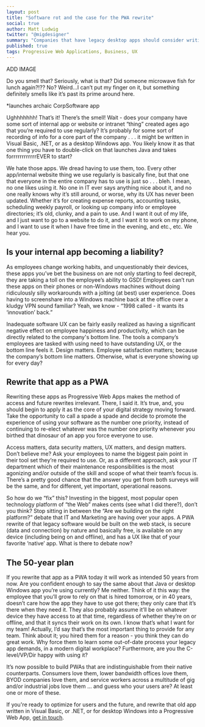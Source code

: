 ```yaml
---
layout: post
title: "Software rot and the case for the PWA rewrite"
social: true
author: Matt Ludwig
twitter: "@migdesigner"
summary: "Companies that have legacy desktop apps should consider writing the next version of that app as a PWA."
published: true
tags: Progressive Web Applications, Business, UX
---
```


ADD IMAGE

Do you smell that? Seriously, what is that? Did someone microwave fish for lunch again?!?? No? Weird...I can’t put my finger on it, but something definitely smells like it’s past its prime around here. 

*launches archaic CorpSoftware app

Ughhhhhhh! That’s it! There’s the smell! Wait - does your company have some sort of internal app or website or intranet “thing” created ages ago that you’re required to use regularly? It’s probably for some sort of recording of info for a core part of the company . . .  it might be written in Visual Basic, .NET, or as a desktop Windows app. You likely know it as that one thing you have to double-click on that launches Java and takes forrrrrrrrrrrrEVER to start? 

We hate those apps. We dread having to use them, too. Every other app/internal website thing we use regularly is basically fine, but that one that everyone in the entire company has to use is just so . . . bleh. I mean, no one likes using it. No one in IT ever says anything nice about it, and no one really knows why it’s still around, or worse, why its UX has never been updated. Whether it’s for creating expense reports, accounting tasks, scheduling weekly payroll, or looking up company info or employee directories; it’s old, clunky, and a pain to use. And I want it out of my life, and I just want to go to a website to do it, and I want it to work on my phone, and I want to use it when I have free time in the evening, and etc., etc. We hear you. 

## Is your internal app becoming a liability?
As employees change working habits, and unquestionably their devices, these apps you’ve bet the business on are not only starting to feel decrepit, they are taking a toll on the employee’s ability to GSD! Employees can’t run these apps on their phones or non-Windows machines without doing ridiculously silly workarounds with a jolting (at best) user experience. Does having to screenshare into a Windows machine back at the office over a kludgy VPN sound familiar? Yeah, we know - “1998 called - it wants its ‘innovation’ back.”

Inadequate software UX can be fairly easily realized as having a significant negative effect on employee happiness and productivity, which can be directly related to the company's bottom line. The tools a company’s employees are tasked with using need to have outstanding UX, or the bottom line feels it. Design matters. Employee satisfaction matters; because the company’s bottom line matters. Otherwise, what is everyone showing up for every day? 

## Rewrite that app as a PWA
Rewriting these apps as Progressive Web Apps makes the method of access and future rewrites irrelevant. There, I said it. It’s true, and, you should begin to apply it as the core of your digital strategy moving forward. Take the opportunity to call a spade a spade and decide to promote the experience of using your software as the number one priority, instead of continuing to re-elect whatever was the number one priority whenever you birthed that dinosaur of an app you force everyone to use. 

Access matters, data security matters, UX matters, and design matters. Don’t believe me? Ask your employees to name the biggest pain point in their tool set they’re required to use. Or, as a different approach, ask your IT department which of their maintenance responsibilities is the most agonizing and/or outside of the skill and scope of what their team’s focus is. There’s a pretty good chance that the answer you get from both surveys will be the same, and for different, yet important, operational reasons. 

So how do we “fix” this? Investing in the biggest, most popular open technology platform of “the Web” makes cents (see what I did there?), don’t you think? Stop sitting in between the “Are we building on the right platform?” debate that IT and Marketing are having over your apps. A PWA rewrite of that legacy software would be built on the web stack, is secure (data and connection) by nature and basically free, is available on any device (including being on and offline), and has a UX like that of your favorite ‘native’ app. What is there to debate now? 

## The 50-year plan
If you rewrite that app as a PWA today it will work as intended 50 years from now. Are you confident enough to say the same about that Java or desktop Windows app you’re using currently? Me neither. Think of it this way: the employee that you’ll grow to rely on that is hired tomorrow, or in 40 years, doesn’t care how the app they have to use got there; they only care that it’s there when they need it. They also probably assume it’ll be on whatever device they have access to at that time, regardless of whether they’re on or offline, and that it syncs their work on its own. I know that’s what I want for my team! Actually, I’d say that’s the most important thing to provide for any team. Think about it; you hired them for a reason - you think they can do great work. Why force them to learn some out-of-date process your legacy app demands, in a modern digital workplace? Furthermore, are you the C-level/VP/Dir happy with using it?  

It’s now possible to build PWAs that are indistinguishable from their native counterparts. Consumers love them, lower bandwidth offices love them, BYOD companies love them, and service workers across a multitude of gig and/or industrial jobs love them ... and guess who your users are? At least one or more of these.

If you're ready to optimize for users and the future, and rewrite that old app written in Visual Basic, or .NET, or for desktop Windows into a Progressive Web App, [get in touch](https://dockyard.com/contact/hire-us). 
